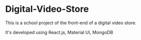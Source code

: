 # Digital-Video-Store
This is a school project of the front-end of a digital video store. 

It's developed using React.js, Material UI, MongoDB
